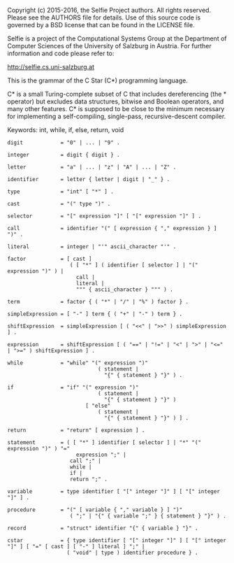 Copyright (c) 2015-2016, the Selfie Project authors. All rights reserved. Please see the AUTHORS file for details. Use of this source code is governed by a BSD license that can be found in the LICENSE file.

Selfie is a project of the Computational Systems Group at the Department of Computer Sciences of the University of Salzburg in Austria. For further information and code please refer to:

http://selfie.cs.uni-salzburg.at

This is the grammar of the C Star (C*) programming language.

C* is a small Turing-complete subset of C that includes dereferencing (the * operator) but excludes data structures, bitwise and Boolean operators, and many other features. C* is supposed to be close to the minimum necessary for implementing a self-compiling, single-pass, recursive-descent compiler.

Keywords: int, while, if, else, return, void

```
digit            = "0" | ... | "9" .

integer          = digit { digit } .

letter           = "a" | ... | "z" | "A" | ... | "Z" .

identifier       = letter { letter | digit | "_" } .

type             = "int" [ "*" ] .

cast             = "(" type ")" .

selector         = "[" expression "]" [ "[" expression "]" ] .

call             = identifier "(" [ expression { "," expression } ] ")" .

literal          = integer | "'" ascii_character "'" .

factor           = [ cast ] 
                    ( [ "*" ] ( identifier [ selector ] | "(" expression ")" ) |
                      call |
                      literal |
                      """ { ascii_character } """ ) .

term             = factor { ( "*" | "/" | "%" ) factor } .

simpleExpression = [ "-" ] term { ( "+" | "-" ) term } .

shiftExpression  = simpleExpression [ ( "<<" | ">>" ) simpleExpression ] .

expression       = shiftExpression [ ( "==" | "!=" | "<" | ">" | "<=" | ">=" ) shiftExpression ] .

while            = "while" "(" expression ")" 
                             ( statement |
                               "{" { statement } "}" ) .

if               = "if" "(" expression ")" 
                             ( statement | 
                               "{" { statement } "}" ) 
                         [ "else"
                             ( statement |
                               "{" { statement } "}" ) ] .

return           = "return" [ expression ] .

statement        = ( [ "*" ] identifier [ selector ] | "*" "(" expression ")" ) "="
                      expression ";" |
                    call ";" | 
                    while | 
                    if | 
                    return ";" .

variable         = type identifier [ "[" integer "]" ] [ "[" integer "]" ] .

procedure        = "(" [ variable { "," variable } ] ")" 
                    ( ";" | "{" { variable ";" } { statement } "}" ) .

record           = "struct" identifier "{" { variable } "}" .

cstar            = { type identifier [ "[" integer "]" ] [ "[" integer "]" ] [ "=" [ cast ] [ "-" ] literal ] ";" |
                   ( "void" | type ) identifier procedure } .
```
